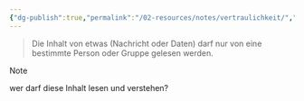 ```yaml
---
{"dg-publish":true,"permalink":"/02-resources/notes/vertraulichkeit/","tags":["it-sicherheit"],"noteIcon":"","updated":"2025-07-12T13:31:41.321+02:00"}
---
```


>Die Inhalt von etwas (Nachricht oder Daten) darf nur von eine bestimmte Person oder Gruppe gelesen werden.

>[!note]
>wer darf diese Inhalt lesen und verstehen?